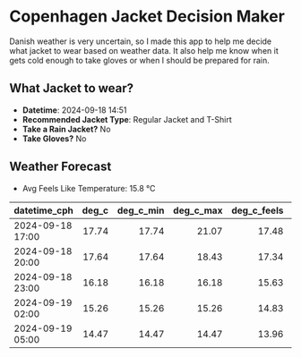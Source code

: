 
# Copenhagen Jacket Decision Maker

Danish weather is very uncertain, so I made this app to help me decide what jacket to wear based on weather data. 
It also help me know when it gets cold enough to take gloves or when I should be prepared for rain.

## What Jacket to wear?

- **Datetime**: 2024-09-18 14:51
- **Recommended Jacket Type**: Regular Jacket and T-Shirt
- **Take a Rain Jacket?** No
- **Take Gloves?** No

## Weather Forecast
- Avg Feels Like Temperature: 15.8 °C

| datetime_cph     |   deg_c |   deg_c_min |   deg_c_max |   deg_c_feels | weather   | wind   | rain   |
|:-----------------|--------:|------------:|------------:|--------------:|:----------|:-------|:-------|
| 2024-09-18 17:00 |   17.74 |       17.74 |       21.07 |         17.48 | Clouds    | Low    | None   |
| 2024-09-18 20:00 |   17.64 |       17.64 |       18.43 |         17.34 | Clouds    | Low    | None   |
| 2024-09-18 23:00 |   16.18 |       16.18 |       16.18 |         15.63 | Clouds    | Low    | None   |
| 2024-09-19 02:00 |   15.26 |       15.26 |       15.26 |         14.83 | Clouds    | Low    | None   |
| 2024-09-19 05:00 |   14.47 |       14.47 |       14.47 |         13.96 | Clouds    | Low    | None   |
        